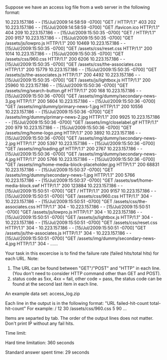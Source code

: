 Suppose we have an access log file from a web server in the following format:
 
10.223.157.186 - - [15/Jul/2009:14:58:59 -0700] "GET / HTTP/1.1" 403 202
10.223.157.186 - - [15/Jul/2009:14:58:59 -0700] "GET /favicon.ico HTTP/1.1" 404 209
10.223.157.186 - - [15/Jul/2009:15:50:35 -0700] "GET / HTTP/1.1" 200 9157
10.223.157.186 - - [15/Jul/2009:15:50:35 -0700] "GET /assets/js/lowpro.js HTTP/1.1" 200 10469
10.223.157.186 - - [15/Jul/2009:15:50:35 -0700] "GET /assets/css/reset.css HTTP/1.1" 200 1014
10.223.157.186 - - [15/Jul/2009:15:50:35 -0700] "GET /assets/css/960.css HTTP/1.1" 200 6206
10.223.157.186 - - [15/Jul/2009:15:50:35 -0700] "GET /assets/css/the-associates.css HTTP/1.1" 200 15779
10.223.157.186 - - [15/Jul/2009:15:50:35 -0700] "GET /assets/js/the-associates.js HTTP/1.1" 200 4492
10.223.157.186 - - [15/Jul/2009:15:50:35 -0700] "GET /assets/js/lightbox.js HTTP/1.1" 200 25960
10.223.157.186 - - [15/Jul/2009:15:50:36 -0700] "GET /assets/img/search-button.gif HTTP/1.1" 200 168
10.223.157.186 - - [15/Jul/2009:15:50:36 -0700] "GET /assets/img/dummy/secondary-news-3.jpg HTTP/1.1" 200 5604
10.223.157.186 - - [15/Jul/2009:15:50:36 -0700] "GET /assets/img/dummy/primary-news-1.jpg HTTP/1.1" 200 10556
10.223.157.186 - - [15/Jul/2009:15:50:36 -0700] "GET /assets/img/dummy/primary-news-2.jpg HTTP/1.1" 200 9925
10.223.157.186 - - [15/Jul/2009:15:50:36 -0700] "GET /assets/img/closelabel.gif HTTP/1.1" 200 979
10.223.157.186 - - [15/Jul/2009:15:50:36 -0700] "GET /assets/img/home-logo.png HTTP/1.1" 200 3892
10.223.157.186 - - [15/Jul/2009:15:50:36 -0700] "GET /assets/img/dummy/secondary-news-2.jpg HTTP/1.1" 200 5397
10.223.157.186 - - [15/Jul/2009:15:50:36 -0700] "GET /assets/img/loading.gif HTTP/1.1" 200 2767
10.223.157.186 - - [15/Jul/2009:15:50:36 -0700] "GET /assets/img/dummy/secondary-news-4.jpg HTTP/1.1" 200 5766
10.223.157.186 - - [15/Jul/2009:15:50:36 -0700] "GET /assets/img/home-media-block-placeholder.jpg HTTP/1.1" 200 68831
10.223.157.186 - - [15/Jul/2009:15:50:37 -0700] "GET /assets/img/dummy/secondary-news-1.jpg HTTP/1.1" 200 5766
10.223.157.186 - - [15/Jul/2009:15:50:37 -0700] "GET /assets/swf/home-media-block.swf HTTP/1.1" 200 123884
10.223.157.186 - - [15/Jul/2009:15:50:51 -0700] "GET / HTTP/1.1" 200 9157
10.223.157.186 - - [15/Jul/2009:15:50:51 -0700] "GET /assets/css/960.css HTTP/1.1" 304 -
10.223.157.186 - - [15/Jul/2009:15:50:51 -0700] "GET /assets/css/the-associates.css HTTP/1.1" 304 -
10.223.157.186 - - [15/Jul/2009:15:50:51 -0700] "GET /assets/js/lowpro.js HTTP/1.1" 304 -
10.223.157.186 - - [15/Jul/2009:15:50:51 -0700] "GET /assets/js/lightbox.js HTTP/1.1" 304 -
10.223.157.186 - - [15/Jul/2009:15:50:51 -0700] "GET /assets/css/reset.css HTTP/1.1" 304 -
10.223.157.186 - - [15/Jul/2009:15:50:51 -0700] "GET /assets/js/the-associates.js HTTP/1.1" 304 -
10.223.157.186 - - [15/Jul/2009:15:50:51 -0700] "GET /assets/img/dummy/secondary-news-4.jpg HTTP/1.1" 304 -
......
 
Your task in this excercise is to find the failure rate (failed hits/total hits) for each URL.
Note:
1. The URL can be found between "GET"/"POST" and "HTTP" in each line. (You don't need to consider HTTP command other than GET and POST).
2. status code as 5xx, 4xx = fail, other code = pass, the status code can be found at the second last item in each line.
 
An example data set: access_log.zip
 
Each line in the output is in the following format: "URL  failed-hit-count  total-hit-count"
For example:
/ 12 30
/assets/css/960.css  5 90
...

Items are separted by tab. The order of the output lines does not matter. Don't print IP without any fail hits.

Time limit:

Hard time limitation: 360 seconds

Standard answer spent time: 29 seconds
